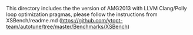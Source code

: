 
This directory includes the the version of AMG2013 with LLVM Clang/Polly loop optimization pragmas, please follow the instructions from XSBench/readme.md (https://github.com/ytopt-team/autotune/tree/master/Benchmarks/XSBench)
